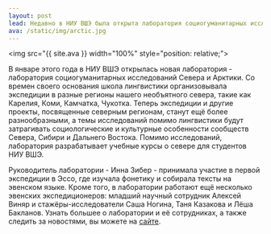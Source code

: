 ```yaml
---
layout: post
lead: Недавно в НИУ ВШЭ была открыта лаборатория социогуманитарных исследований Севера и Арктики. Некоторые участники экспедиций в Эссо и Анавгай стали её сотрудниками
ava: /static/img/arctic.jpg
---
```


<img src="{{ site.ava }} width="100%" style="position: relative;">

В январе этого года в НИУ ВШЭ открылась новая лаборатория - лаборатория социогуманитарных исследований Севера и Арктики. Со времен своего основания школа лингвистики организовывала экспедиции в разные регионы нашего необъятного севера, такие как Карелия, Коми, Камчатка, Чукотка. Теперь экспедиции и другие проекты, посвященные северным регионам, станут ещё более разнообразными, а темы исследований помимо лингвистики будут затрагивать социологические и культурные особенности сообществ Севера, Сибири и Дальнего Востока. Помимо исследований, лаборатория разрабатывает учебные курсы о севере для студентов НИУ ВШЭ.

Руководитель лаборатории - Инна Зибер - принимала участие в первой экспедиции в Эссо, где изучала фонетику и собирала тексты на эвенском языке. Кроме того, в лаборатории работают ещё несколько эвенских экспедиционеров: младший научный сотрудник Алексей Виняр и стажёры-исследователи Саша Ногина, Таня Казакова и Лёша Бакланов. Узнать большее о лаборатории и её сотрудниках, а также следить за новостями, вы можете на [сайте](https://hum.hse.ru/arctic).
